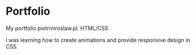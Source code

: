 # Portfolio
My portfolio piotrmiroslaw.pl. HTML/CSS

I was learning how to create animations and provide responsive design in CSS.
